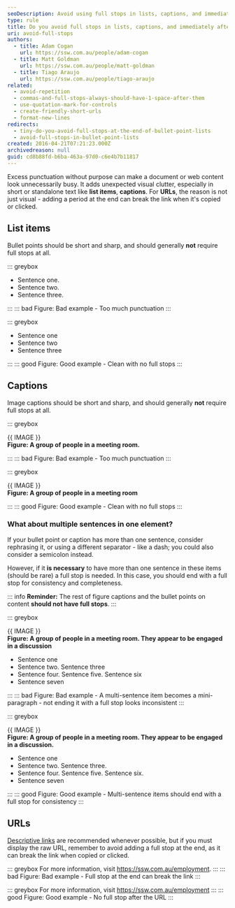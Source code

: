 ```yaml
---
seoDescription: Avoid using full stops in lists, captions, and immediately after a URL to keep your text clean and concise.
type: rule
title: Do you avoid full stops in lists, captions, and immediately after a URL?
uri: avoid-full-stops
authors:
  - title: Adam Cogan
    url: https://ssw.com.au/people/adam-cogan
  - title: Matt Goldman
    url: https://ssw.com.au/people/matt-goldman
  - title: Tiago Araujo
    url: https://ssw.com.au/people/tiago-araujo
related:
  - avoid-repetition
  - commas-and-full-stops-always-should-have-1-space-after-them
  - use-quotation-mark-for-controls
  - create-friendly-short-urls
  - format-new-lines  
redirects:
  - tiny-do-you-avoid-full-stops-at-the-end-of-bullet-point-lists
  - avoid-full-stops-in-bullet-point-lists
created: 2016-04-21T07:21:23.000Z
archivedreason: null
guid: cd8b88fd-b6ba-463a-97d0-c6e4b7b11817
---
```


Excess punctuation without purpose can make a document or web content look unnecessarily busy. It adds unexpected visual clutter, especially in short or standalone text like **list items**, **captions**. For **URLs**, the reason is not just visual - adding a period at the end can break the link when it's copied or clicked.

<!--endintro-->

## List items

Bullet points should be short and sharp, and should generally **not** require full stops at all.

::: greybox

* Sentence one.
* Sentence two.
* Sentence three.

:::
::: bad
Figure: Bad example - Too much punctuation
:::

::: greybox

* Sentence one
* Sentence two
* Sentence three

:::
::: good
Figure: Good example - Clean with no full stops
:::

## Captions

Image captions should be short and sharp, and should generally **not** require full stops at all.

::: greybox

{{ IMAGE }}\
**Figure: A group of people in a meeting room.**

:::
::: bad
Figure: Bad example - Too much punctuation
:::

::: greybox

{{ IMAGE }}\
**Figure: A group of people in a meeting room**

:::
::: good
Figure: Good example - Clean with no full stops
:::

### What about multiple sentences in one element?

If your bullet point or caption has more than one sentence, consider rephrasing it, or using a different separator - like a dash; you could also consider a semicolon instead.

However, if it **is necessary** to have more than one sentence in these items (should be rare) a full stop is needed. In this case, you should end with a full stop for consistency and completeness.

::: info
**Reminder:** The rest of figure captions and the bullet points on content **should not have full stops**.
:::

::: greybox

{{ IMAGE }}\
**Figure: A group of people in a meeting room. They appear to be engaged in a discussion**

* Sentence one
* Sentence two. Sentence three
* Sentence four. Sentence five. Sentence six
* Sentence seven

:::
::: bad
Figure: Bad example - A multi-sentence item becomes a mini-paragraph - not ending it with a full stop looks inconsistent
:::

::: greybox

{{ IMAGE }}\
**Figure: A group of people in a meeting room. They appear to be engaged in a discussion.**

* Sentence one
* Sentence two. Sentence three.
* Sentence four. Sentence five. Sentence six.
* Sentence seven

:::
::: good
Figure: Good example - Multi-sentence items should end with a full stop for consistency
:::

## URLs

[Descriptive links](/descriptive-links) are recommended whenever possible, but if you must display the raw URL, remember to avoid adding a full stop at the end, as it can break the link when copied or clicked.

::: greybox
For more information, visit <https://ssw.com.au/employment>.
:::
::: bad
Figure: Bad example - Full stop at the end can break the link
:::

::: greybox
For more information, visit <https://ssw.com.au/employment>
:::
::: good
Figure: Good example - No full stop after the URL
:::
